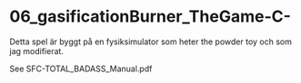 # 06_gasificationBurner_TheGame-C-


Detta spel är byggt på en fysiksimulator som heter the powder toy och som jag modifierat.

See SFC-TOTAL_BADASS_Manual.pdf





